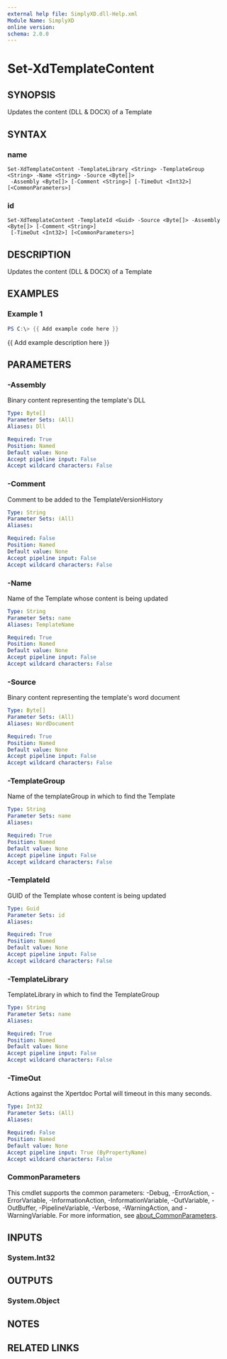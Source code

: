 ```yaml
---
external help file: SimplyXD.dll-Help.xml
Module Name: SimplyXD
online version:
schema: 2.0.0
---
```


# Set-XdTemplateContent

## SYNOPSIS
Updates the content (DLL & DOCX) of a Template

## SYNTAX

### name
```
Set-XdTemplateContent -TemplateLibrary <String> -TemplateGroup <String> -Name <String> -Source <Byte[]>
 -Assembly <Byte[]> [-Comment <String>] [-TimeOut <Int32>] [<CommonParameters>]
```

### id
```
Set-XdTemplateContent -TemplateId <Guid> -Source <Byte[]> -Assembly <Byte[]> [-Comment <String>]
 [-TimeOut <Int32>] [<CommonParameters>]
```

## DESCRIPTION
Updates the content (DLL & DOCX) of a Template

## EXAMPLES

### Example 1
```powershell
PS C:\> {{ Add example code here }}
```

{{ Add example description here }}

## PARAMETERS

### -Assembly
Binary content representing the template's DLL

```yaml
Type: Byte[]
Parameter Sets: (All)
Aliases: Dll

Required: True
Position: Named
Default value: None
Accept pipeline input: False
Accept wildcard characters: False
```

### -Comment
Comment to be added to the TemplateVersionHistory

```yaml
Type: String
Parameter Sets: (All)
Aliases:

Required: False
Position: Named
Default value: None
Accept pipeline input: False
Accept wildcard characters: False
```

### -Name
Name of the Template whose content is being updated

```yaml
Type: String
Parameter Sets: name
Aliases: TemplateName

Required: True
Position: Named
Default value: None
Accept pipeline input: False
Accept wildcard characters: False
```

### -Source
Binary content representing the template's word document

```yaml
Type: Byte[]
Parameter Sets: (All)
Aliases: WordDocument

Required: True
Position: Named
Default value: None
Accept pipeline input: False
Accept wildcard characters: False
```

### -TemplateGroup
Name of the templateGroup in which to find the Template

```yaml
Type: String
Parameter Sets: name
Aliases:

Required: True
Position: Named
Default value: None
Accept pipeline input: False
Accept wildcard characters: False
```

### -TemplateId
GUID of the Template whose content is being updated

```yaml
Type: Guid
Parameter Sets: id
Aliases:

Required: True
Position: Named
Default value: None
Accept pipeline input: False
Accept wildcard characters: False
```

### -TemplateLibrary
TemplateLibrary in which to find the TemplateGroup

```yaml
Type: String
Parameter Sets: name
Aliases:

Required: True
Position: Named
Default value: None
Accept pipeline input: False
Accept wildcard characters: False
```

### -TimeOut
Actions against the Xpertdoc Portal will timeout in this many seconds.

```yaml
Type: Int32
Parameter Sets: (All)
Aliases:

Required: False
Position: Named
Default value: None
Accept pipeline input: True (ByPropertyName)
Accept wildcard characters: False
```

### CommonParameters
This cmdlet supports the common parameters: -Debug, -ErrorAction, -ErrorVariable, -InformationAction, -InformationVariable, -OutVariable, -OutBuffer, -PipelineVariable, -Verbose, -WarningAction, and -WarningVariable. For more information, see [about_CommonParameters](http://go.microsoft.com/fwlink/?LinkID=113216).

## INPUTS

### System.Int32

## OUTPUTS

### System.Object
## NOTES

## RELATED LINKS
